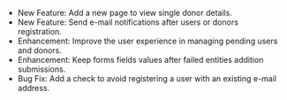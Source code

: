 - New Feature: Add a new page to view single donor details.
- New Feature: Send e-mail notifications after users or donors registration.
- Enhancement: Improve the user experience in managing pending users and donors.
- Enhancement: Keep forms fields values after failed entities addition submissions.
- Bug Fix: Add a check to avoid registering a user with an existing e-mail address.
